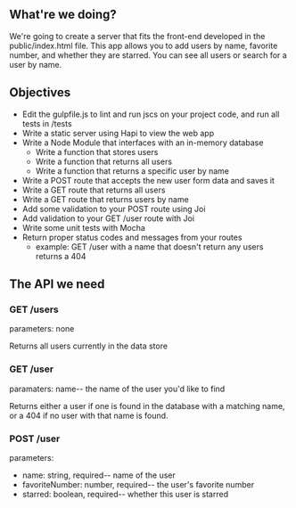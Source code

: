 ## What're we doing?

We're going to create a server that fits the front-end developed in the public/index.html file. This app allows you to add users by name, favorite number, and whether they are starred. You can see all users or search for a user by name.

## Objectives

* Edit the gulpfile.js to lint and run jscs on your project code, and run all tests in /tests
* Write a static server using Hapi to view the web app
* Write a Node Module that interfaces with an in-memory database
    * Write a function that stores users
    * Write a function that returns all users
    * Write a function that returns a specific user by name
* Write a POST route that accepts the new user form data and saves it
* Write a GET route that returns all users
* Write a GET route that returns users by name
* Add some validation to your POST route using Joi
* Add validation to your GET /user route with Joi
* Write some unit tests with Mocha
* Return proper status codes and messages from your routes
    * example: GET /user with a name that doesn't return any users returns a 404

## The API we need

### GET /users

parameters: none

Returns all users currently in the data store

### GET /user

paramaters: name-- the name of the user you'd like to find

Returns either a user if one is found in the database with a matching name, or a 404 if no user with that name is found.

### POST /user

parameters:

* name: string, required-- name of the user
* favoriteNumber: number, required-- the user's favorite number
* starred: boolean, required-- whether this user is starred
